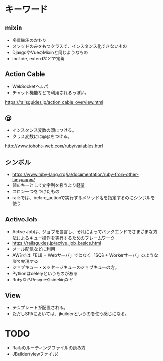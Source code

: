 
# キーワード
## mixin
 - 多重継承のかわり
 - メソッドのみをもつクラスで、インスタンス化できないもの
 - DjangoやVueのMixinと同じようなもの
 - include, extendなどで定義

## Action Cable
 - WebSocketヘルパ
 - チャット機能などで利用されるっぽい。

https://railsguides.jp/action_cable_overview.html

## @
 - インスタンス変数の頭につける。
 - クラス変数には@@をつける。

http://www.tohoho-web.com/ruby/variables.html

## シンボル
 - https://www.ruby-lang.org/ja/documentation/ruby-from-other-languages/
 - 値のキーとして文字列を扱うより軽量
 - コロン一つをつけたもの
 - railsでは、before_actionで実行するメソッド名を指定するのにシンボルを使う

## ActiveJob
 - Active Jobは、ジョブを宣言し、それによってバックエンドでさまざまな方法によるキュー操作を実行するためのフレームワーク
 - https://railsguides.jp/active_job_basics.html
 - メール配信などに利用
 - AWSでは「ELB + Webサーバ」ではなく「SQS + Workerサーバ」のような形で実現する
 - ジョブキュー・メッセージキューのジョブキューの方。
 - Pythonはceleryというものがある
 - RubyならResqueやsidekiqなど
 
## View
 - テンプレートが配置される。
 - ただしSPAにおいては、jbuilderというのを使う感じになる。

# TODO
 - Railsのルーティングファイルの読み方
 - JBuilder(viewファイル)

